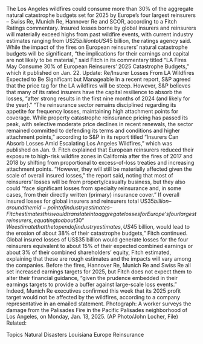 The Los Angeles wildfires could consume more than 30% of the aggregate natural catastrophe budgets set for 2025 by Europe’s four largest reinsurers – Swiss Re, Munich Re, Hannover Re and SCOR, according to a Fitch Ratings commentary.
Insured losses borne by global insurers and reinsurers will materially exceed highs from past wildfire events, with current industry estimates ranging from US$25 billion to US$45 billion, the ratings agency said.
While the impact of the fires on European reinsurers’ natural catastrophe budgets will be significant, “the implications for their earnings and capital are not likely to be material,” said Fitch in its commentary titled “LA Fires May Consume 30% of European Reinsurers’ 2025 Catastrophe Budgets,” which it published on Jan. 22.
Update: Re/Insurer Losses From LA Wildfires Expected to Be Significant but Manageable
In a recent report, S&P agreed that the price tag for the LA wildfires will be steep. However, S&P believes that many of its rated insurers have the capital resilience to absorb the losses, “after strong results in the first nine months of 2024 (and likely for the year).”
“The reinsurance sector remains disciplined regarding its appetite for frequency losses, maintaining high attachment points for coverage. While property catastrophe reinsurance pricing has passed its peak, with selective moderate price declines in recent renewals, the sector remained committed to defending its terms and conditions and higher attachment points,” according to S&P in its report titled “Insurers Can Absorb Losses Amid Escalating Los Angeles Wildfires,” which was published on Jan. 9.
Fitch explained that European reinsurers reduced their exposure to high-risk wildfire zones in California after the fires of 2017 and 2018 by shifting from proportional to excess-of-loss treaties and increasing attachment points.
“However, they will still be materially affected given the scale of overall insured losses,” the report said, noting that most of reinsurers’ losses will be from property/casualty business, but they also could “face significant losses from specialty reinsurance and, in some cases, from their directly written (primary) insurance cover.”
If overall insured losses for global insurers and reinsurers total US$35 billion – around the mid-point of industry estimates – Fitch estimates this would translate into aggregate losses for Europe’s four largest reinsurers, equating to about 30% of their combined natural catastrophe budgets for 2025.
“We estimate that the top end of industry estimates, US$45 billion, would lead to the erosion of about 38% of their catastrophe budgets,” Fitch continued.
Global insured losses of US$35 billion would generate losses for the four reinsurers equivalent to about 15% of their expected combined earnings or about 3% of their combined shareholders’ equity, Fitch estimated, explaining that these are rough estimates and the impacts will vary among the companies.
Before the fires, Hannover Re, Munich Re and Swiss Re all set increased earnings targets for 2025, but Fitch does not expect them to alter their financial guidance, “given the prudence embedded in their earnings targets to provide a buffer against large-scale loss events.”
Indeed, Munich Re executives confirmed this week that its 2025 profit target would not be affected by the wildfires, according to a company representative in an emailed statement.
Photograph: A worker surveys the damage from the Palisades Fire in the Pacific Palisades neighborhood of Los Angeles, on Monday, Jan. 13, 2025. (AP Photo/John Locher, File)
Related:

Topics
Natural Disasters
Louisiana
Europe
Reinsurance

